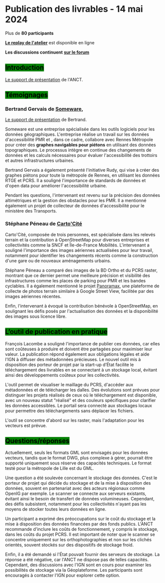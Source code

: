 # Publication des livrables - 14 mai 2024

Plus de **80 participants**

[**Le replay de l'atelier**](https://nextcloud.datactivist.coop/s/ebCESSX6Yx2b2Mf) est disponible en ligne

**Les discussions continuent** [**sur le forum**](https://forum.pcrs.beta.gouv.fr/)

## <mark style="background-color:green;">**Introduction**</mark>

[Le support de présentation](https://nextcloud.datactivist.coop/s/4X5YpsAWTaiqgNC) de l'ANCT.

## <mark style="background-color:green;">**Témoignages**</mark>

### **Bertrand Gervais** de [**Someware**](https://www.someware.fr/),

[Le support de présentation](https://nextcloud.datactivist.coop/s/qjq8btBxsDnwSKS) de Bertrand.

Someware est une entreprise spécialisée dans les outils logiciels pour les données géographiques. L'entreprise réalise un travail sur les données d'accessibilité PMR et , dans ce cadre, collabore avec Rennes Métropole pour créer des **graphes navigables pour piétons** en utilisant des données topographiques. Le processus intègre en continue des changements de données et les calculs nécessaires pour évaluer l'accessibilité des trottoirs et autres infrastructures urbaines.

Bertrand Gervais a également présenté l'initiative Rudy, qui vise à créer des graphes piétons pour toute la métropole de Rennes, en utilisant les données RTGE et PCRS. Il a souligné l'importance de standards de données et d'open data pour améliorer l'accessibilité urbaine.

Pendant les questions, l'intervenant est revenu sur la précision des données altimétriques et la gestion des obstacles pour les PMR. Il a mentionné également un projet de collecteur de données d'accessibilité pour le ministère des Transports.

### **Stéphane Péneau de** [**Carto'Cité**](https://cartocite.fr/)

Carto'Cité, composée de trois personnes, est spécialisée dans les relevés terrain et la contribution à OpenStreetMap pour diverses entreprises et collectivités comme la SNCF et Île-de-France Mobilités. L'intervenant a souligné l'importance des images aériennes actualisées pour leur travail, notamment pour identifier les changements récents comme la construction d'une gare ou de nouveaux aménagements urbains.

Stéphane Péneau a comparé des images de la BD Ortho et du PCRS raster, montrant que ce dernier permet une meilleure précision et visibilité des infrastructures comme les places de parking pour PMR et les bandes cyclables. Il a également mentionné le projet [Panoramax](https://panoramax.fr), une plateforme de collecte de photos terrain similaire à Google Street View, facilitée par des images aériennes récentes.

Enfin, l'intervenant à évoqué la contribution bénévole à OpenStreetMap, en soulignant les défis posés par l'actualisation des données et la disponibilité des images sous licence libre.

## <mark style="background-color:green;">L’outil de publication en pratique</mark>

François Lacombe a souligné l'importance de publier ces données, car elles sont coûteuses à produire et doivent être partagées pour maximiser leur valeur. La publication répond également aux obligations légales et aide l'IGN à diffuser des métadonnées précieuses. Le nouvel outil mis à disposition des porteur de projet par la start-up d’État facilite le téléchargement des livrables en se connectant à un stockage local, évitant ainsi des développements coûteux pour les collectivités.

L'outil permet de visualiser le maillage du PCRS, d'accéder aux métadonnées et de télécharger les dalles. Des évolutions sont prévues pour distinguer les projets réalisés de ceux où le téléchargement est disponible, avec un nouveau statut "réalisé" et des couleurs spécifiques pour clarifier les données accessibles. Le portail sera connecté aux stockages locaux pour permettre des téléchargements sans déplacer les fichiers.

L'outil se concentre d'abord sur les raster, mais l'adaptation pour les vecteurs est prévue.

## <mark style="background-color:green;">Questions/réponses</mark>

Actuellement, seuls les formats GML sont envisagés pour les données vecteurs, tandis que le format DWG, plus complexe à gérer, pourrait être supporté uniquement sous réserve des capacités techniques. Le format testé pour la métropole de Lille est du GML.

Une question a été soulevée concernant le stockage des données. C'est le porteur de projet qui décide du stockage et de la mise à disposition des données, souvent en partenariat avec des acteurs régionaux comme OpenIG par exemple. Le scanner se connecte aux serveurs existants, évitant ainsi le besoin de transfert de données volumineuses. Cependant, des défis subsistent, notamment pour les collectivités n'ayant pas les moyens de stocker toutes leurs données en ligne.

Un participant a exprimé des préoccupations sur le coût du stockage et la mise à disposition des données financées par des fonds publics. L'ANCT recommande d'inclure les coûts de fonctionnement, y compris le stockage, dans les coûts du projet PCRS. Il est important de noter que le scanner se concentre uniquement sur les orthophotographies et non sur les clichés orientés, souvent stockés sur des dispositifs de stockage froid.

Enfin, il a été demandé si l'État pouvait fournir des serveurs de stockage. La réponse a été négative, car l'ANCT ne dispose pas de telles capacités. Cependant, des discussions avec l'IGN sont en cours pour examiner les possibilités de stockage via la Géoplateforme. Les participants sont encouragés à contacter l'IGN pour explorer cette option.
